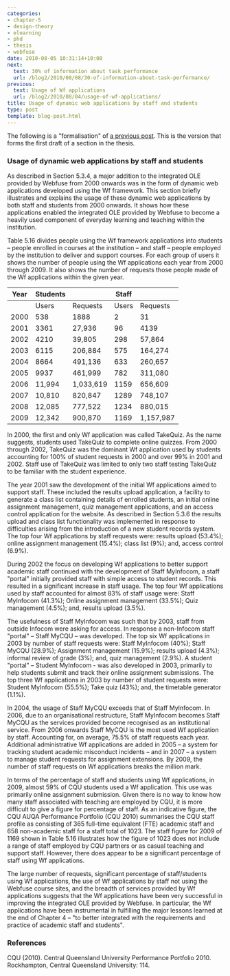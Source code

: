 ```yaml
---
categories:
- chapter-5
- design-theory
- elearning
- phd
- thesis
- webfuse
date: 2010-08-05 10:31:14+10:00
next:
  text: 30% of information about task performance
  url: /blog2/2010/08/08/30-of-information-about-task-performance/
previous:
  text: Usage of Wf applications
  url: /blog2/2010/08/04/usage-of-wf-applications/
title: Usage of dynamic web applications by staff and students
type: post
template: blog-post.html
---
```

The following is a "formalisation" of [a previous post](/blog2/2010/08/04/usage-of-wf-applications/). This is the version that forms the first draft of a section in the thesis.

### Usage of dynamic web applications by staff and students

As described in Section 5.3.4, a major addition to the integrated OLE provided by Webfuse from 2000 onwards was in the form of dynamic web applications developed using the Wf framework. This section briefly illustrates and explains the usage of these dynamic web applications by both staff and students from 2000 onwards. It shows how these applications enabled the integrated OLE provided by Webfuse to become a heavily used component of everyday learning and teaching within the institution.

Table 5.16 divides people using the Wf framework applications into students – people enrolled in courses at the institution – and staff – people employed by the institution to deliver and support courses. For each group of users it shows the number of people using the Wf applications each year from 2000 through 2009. It also shows the number of requests those people made of the Wf applications within the given year.

| Year | Students |  | Staff |  |
| --- | --- | --- | --- | --- |
|   | Users | Requests | Users | Requests |
| 2000 | 538 | 1888 | 2 | 31 |
| 2001 | 3361 | 27,936 | 96 | 4139 |
| 2002 | 4210 | 39,805 | 298 | 57,864 |
| 2003 | 6115 | 206,884 | 575 | 164,274 |
| 2004 | 8664 | 491,136 | 633 | 260,657 |
| 2005 | 9937 | 461,999 | 782 | 311,080 |
| 2006 | 11,994 | 1,033,619 | 1159 | 656,609 |
| 2007 | 10,810 | 820,847 | 1289 | 748,107 |
| 2008 | 12,085 | 777,522 | 1234 | 880,015 |
| 2009 | 12,342 | 900,870 | 1169 | 1,157,987 |

In 2000, the first and only Wf application was called TakeQuiz. As the name suggests, students used TakeQuiz to complete online quizzes. From 2000 through 2002, TakeQuiz was the dominant Wf application used by students accounting for 100% of student requests in 2000 and over 99% in 2001 and 2002. Staff use of TakeQuiz was limited to only two staff testing TakeQuiz to be familiar with the student experience.

The year 2001 saw the development of the initial Wf applications aimed to support staff. These included the results upload application, a facility to generate a class list containing details of enrolled students, an initial online assignment management, quiz management applications, and an access control application for the website. As described in Section 5.3.6 the results upload and class list functionality was implemented in response to difficulties arising from the introduction of a new student records system. The top four Wf applications by staff requests were: results upload (53.4%); online assignment management (15.4%); class list (9%); and, access control (6.9%).

During 2002 the focus on developing Wf applications to better support academic staff continued with the development of Staff MyInfocom, a staff "portal" initially provided staff with simple access to student records. This resulted in a significant increase in staff usage. The top four Wf applications used by staff accounted for almost 83% of staff usage were: Staff MyInfocom (41.3%); Online assignment management (33.5%); Quiz management (4.5%); and, results upload (3.5%).

The usefulness of Staff MyInfocom was such that by 2003, staff from outside Infocom were asking for access. In response a non-Infocom staff "portal" – Staff MyCQU – was developed. The top six Wf applications in 2003 by number of staff requests were: Staff MyInfocom (40%); Staff MyCQU (28.9%); Assignment management (15.9%); results upload (4.3%); informal review of grade (3%); and, quiz management (2.9%). A student "portal" – Student MyInfocom - was also developed in 2003, primarily to help students submit and track their online assignment submissions. The top three Wf applications in 2003 by number of student requests were: Student MyInfocom (55.5%); Take quiz (43%); and, the timetable generator (1.1%).

In 2004, the usage of Staff MyCQU exceeds that of Staff MyInfocom. In 2006, due to an organisational restructure, Staff MyInfocom becomes Staff MyCQU as the services provided become recognised as an institutional service. From 2006 onwards Staff MyCQU is the most used Wf application by staff. Accounting for, on average, 75.5% of staff requests each year. Additional administrative Wf applications are added in 2005 – a system for tracking student academic misconduct incidents – and in 2007 – a system to manage student requests for assignment extensions. By 2009, the number of staff requests on Wf applications breaks the million mark.

In terms of the percentage of staff and students using Wf applications, in 2009, almost 59% of CQU students used a Wf application. This use was primarily online assignment submission. Given there is no way to know how many staff associated with teaching are employed by CQU, it is more difficult to give a figure for percentage of staff. As an indicative figure, the CQU AUQA Performance Portfolio (CQU 2010) summarises the CQU staff profile as consisting of 365 full-time equivalent (FTE) academic staff and 658 non-academic staff for a staff total of 1023. The staff figure for 2009 of 1169 shown in Table 5.16 illustrates how the figure of 1023 does not include a range of staff employed by CQU partners or as casual teaching and support staff. However, there does appear to be a significant percentage of staff using Wf applications.

The large number of requests, significant percentage of staff/students using Wf applications, the use of Wf applications by staff not using the Webfuse course sites, and the breadth of services provided by Wf applications suggests that the Wf applications have been very successful in improving the integrated OLE provided by Webfuse. In particular, the Wf applications have been instrumental in fulfilling the major lessons learned at the end of Chapter 4 – "to better integrated with the requirements and practice of academic staff and students".

### References

CQU (2010). Central Queensland University Performance Portfolio 2010. Rockhampton, Central Queensland University: 114.